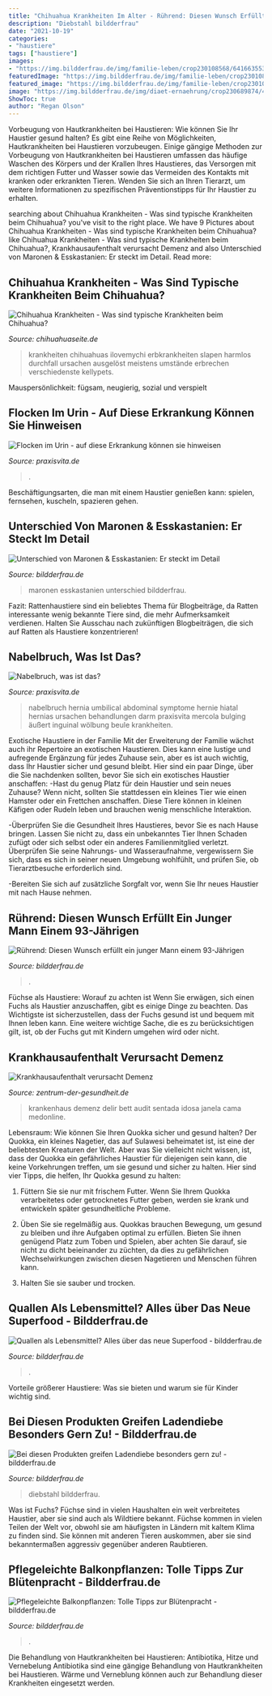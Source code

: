 ```yaml
---
title: "Chihuahua Krankheiten Im Alter - Rührend: Diesen Wunsch Erfüllt Ein Junger Mann Einem 93-jährigen"
description: "Diebstahl bildderfrau"
date: "2021-10-19"
categories:
- "haustiere"
tags: ["haustiere"]
images:
- "https://img.bildderfrau.de/img/familie-leben/crop230108568/6416635537-w820-cv16_9-q85-dc1/alter-Mann-meer.jpg"
featuredImage: "https://img.bildderfrau.de/img/familie-leben/crop230108568/6416635537-w820-cv16_9-q85-dc1/alter-Mann-meer.jpg"
featured_image: "https://img.bildderfrau.de/img/familie-leben/crop230108568/6416635537-w820-cv16_9-q85-dc1/alter-Mann-meer.jpg"
image: "https://img.bildderfrau.de/img/diaet-ernaehrung/crop230689874/4596639851-w820-cv16_9-q85-dc1/quallen-essen.jpg"
ShowToc: true
author: "Regan Olson"
---
```



Vorbeugung von Hautkrankheiten bei Haustieren: Wie können Sie Ihr Haustier gesund halten?
Es gibt eine Reihe von Möglichkeiten, Hautkrankheiten bei Haustieren vorzubeugen. Einige gängige Methoden zur Vorbeugung von Hautkrankheiten bei Haustieren umfassen das häufige Waschen des Körpers und der Krallen Ihres Haustieres, das Versorgen mit dem richtigen Futter und Wasser sowie das Vermeiden des Kontakts mit kranken oder erkrankten Tieren. Wenden Sie sich an Ihren Tierarzt, um weitere Informationen zu spezifischen Präventionstipps für Ihr Haustier zu erhalten.

	

		
searching about Chihuahua Krankheiten - Was sind typische Krankheiten beim Chihuahua? you've visit to the right place. We have 9 Pictures about Chihuahua Krankheiten - Was sind typische Krankheiten beim Chihuahua? like Chihuahua Krankheiten - Was sind typische Krankheiten beim Chihuahua?, Krankhausaufenthalt verursacht Demenz and also Unterschied von Maronen &amp; Esskastanien: Er steckt im Detail. Read more:
		
    
## Chihuahua Krankheiten - Was Sind Typische Krankheiten Beim Chihuahua?

<img loading=lazy src="https://www.chihuahuaseite.de/wp-content/uploads/2013/12/Chihuahua-krankheiten.jpg" onerror="this.onerror=null;this.src='https://tse1.mm.bing.net/th?id=OIP.m8XU3KzKZi3--2wKe-RX1QHaFO&amp;pid=15.1';" alt="Chihuahua Krankheiten - Was sind typische Krankheiten beim Chihuahua?">

_Source: chihuahuaseite.de_

>krankheiten chihuahuas ilovemychi erbkrankheiten slapen harmlos durchfall ursachen ausgelöst meistens umstände erbrechen verschiedenste kellypets. 

	

Mauspersönlichkeit: fügsam, neugierig, sozial und verspielt

    
## Flocken Im Urin - Auf Diese Erkrankung Können Sie Hinweisen

<img loading=lazy src="https://www.praxisvita.de/assets/styles/article_image/public/field/image/flockig_urin.jpg?itok=7VUbfdGZ" onerror="this.onerror=null;this.src='https://tse2.mm.bing.net/th?id=OIP.CmAmf7UUdKZxA7WISz92LQHaEd&amp;pid=15.1';" alt="Flocken im Urin - auf diese Erkrankung können sie hinweisen">

_Source: praxisvita.de_

>. 

	

Beschäftigungsarten, die man mit einem Haustier genießen kann: spielen, fernsehen, kuscheln, spazieren gehen.

    
## Unterschied Von Maronen &amp; Esskastanien: Er Steckt Im Detail

<img loading=lazy src="https://img.bildderfrau.de/img/kochen-backen/crop215203403/2256637152-w820-cv16_9-q85-dc1/Maronen-und-Esskastanien.jpg" onerror="this.onerror=null;this.src='https://tse3.mm.bing.net/th?id=OIP.pGRO6psadp4dzKRMhtFaUgHaEK&amp;pid=15.1';" alt="Unterschied von Maronen &amp; Esskastanien: Er steckt im Detail">

_Source: bildderfrau.de_

>maronen esskastanien unterschied bildderfrau. 

	

Fazit: Rattenhaustiere sind ein beliebtes Thema für Blogbeiträge, da Ratten interessante wenig bekannte Tiere sind, die mehr Aufmerksamkeit verdienen. Halten Sie Ausschau nach zukünftigen Blogbeiträgen, die sich auf Ratten als Haustiere konzentrieren!

    
## Nabelbruch, Was Ist Das?

<img loading=lazy src="https://www.praxisvita.de/assets/field/image/nabelbruch.jpg" onerror="this.onerror=null;this.src='https://tse3.mm.bing.net/th?id=OIP.ZzIuDfviatkBn3k-emwK_AHaEd&amp;pid=15.1';" alt="Nabelbruch, was ist das?">

_Source: praxisvita.de_

>nabelbruch hernia umbilical abdominal symptome hernie hiatal hernias ursachen behandlungen darm praxisvita mercola bulging äußert inguinal wölbung beule krankheiten. 

	

Exotische Haustiere in der Familie
Mit der Erweiterung der Familie wächst auch ihr Repertoire an exotischen Haustieren. Dies kann eine lustige und aufregende Ergänzung für jedes Zuhause sein, aber es ist auch wichtig, dass Ihr Haustier sicher und gesund bleibt. Hier sind ein paar Dinge, über die Sie nachdenken sollten, bevor Sie sich ein exotisches Haustier anschaffen:
-Hast du genug Platz für dein Haustier und sein neues Zuhause? Wenn nicht, sollten Sie stattdessen ein kleines Tier wie einen Hamster oder ein Frettchen anschaffen. Diese Tiere können in kleinen Käfigen oder Rudeln leben und brauchen wenig menschliche Interaktion.

-Überprüfen Sie die Gesundheit Ihres Haustieres, bevor Sie es nach Hause bringen. Lassen Sie nicht zu, dass ein unbekanntes Tier Ihnen Schaden zufügt oder sich selbst oder ein anderes Familienmitglied verletzt. Überprüfen Sie seine Nahrungs- und Wasseraufnahme, vergewissern Sie sich, dass es sich in seiner neuen Umgebung wohlfühlt, und prüfen Sie, ob Tierarztbesuche erforderlich sind.

-Bereiten Sie sich auf zusätzliche Sorgfalt vor, wenn Sie Ihr neues Haustier mit nach Hause nehmen.

    
## Rührend: Diesen Wunsch Erfüllt Ein Junger Mann Einem 93-Jährigen

<img loading=lazy src="https://img.bildderfrau.de/img/familie-leben/crop230108568/6416635537-w820-cv16_9-q85-dc1/alter-Mann-meer.jpg" onerror="this.onerror=null;this.src='https://tse1.mm.bing.net/th?id=OIP.EOlR7cTJafOut_mCXaPBCwHaEK&amp;pid=15.1';" alt="Rührend: Diesen Wunsch erfüllt ein junger Mann einem 93-Jährigen">

_Source: bildderfrau.de_

>. 

	

Füchse als Haustiere: Worauf zu achten ist
Wenn Sie erwägen, sich einen Fuchs als Haustier anzuschaffen, gibt es einige Dinge zu beachten. Das Wichtigste ist sicherzustellen, dass der Fuchs gesund ist und bequem mit Ihnen leben kann. Eine weitere wichtige Sache, die es zu berücksichtigen gilt, ist, ob der Fuchs gut mit Kindern umgehen wird oder nicht.

    
## Krankhausaufenthalt Verursacht Demenz

<img loading=lazy src="https://s.zentrum-der-gesundheit.de/img/de3bdeb44d42b379c6e5076acd523ccb?width=1280&amp;height=720" onerror="this.onerror=null;this.src='https://tse3.mm.bing.net/th?id=OIP.lnfkRScLnXrk6jNmNF96sgHaEK&amp;pid=15.1';" alt="Krankhausaufenthalt verursacht Demenz">

_Source: zentrum-der-gesundheit.de_

>krankenhaus demenz delir bett audit sentada idosa janela cama medonline. 

	

Lebensraum: Wie können Sie Ihren Quokka sicher und gesund halten?
Der Quokka, ein kleines Nagetier, das auf Sulawesi beheimatet ist, ist eine der beliebtesten Kreaturen der Welt. Aber was Sie vielleicht nicht wissen, ist, dass der Quokka ein gefährliches Haustier für diejenigen sein kann, die keine Vorkehrungen treffen, um sie gesund und sicher zu halten. Hier sind vier Tipps, die helfen, Ihr Quokka gesund zu halten:
1. Füttern Sie sie nur mit frischem Futter. Wenn Sie Ihrem Quokka verarbeitetes oder getrocknetes Futter geben, werden sie krank und entwickeln später gesundheitliche Probleme.

2. Üben Sie sie regelmäßig aus. Quokkas brauchen Bewegung, um gesund zu bleiben und ihre Aufgaben optimal zu erfüllen. Bieten Sie ihnen genügend Platz zum Toben und Spielen, aber achten Sie darauf, sie nicht zu dicht beieinander zu züchten, da dies zu gefährlichen Wechselwirkungen zwischen diesen Nagetieren und Menschen führen kann.

3. Halten Sie sie sauber und trocken.

    
## Quallen Als Lebensmittel? Alles über Das Neue Superfood - Bildderfrau.de

<img loading=lazy src="https://img.bildderfrau.de/img/diaet-ernaehrung/crop230689874/4596639851-w820-cv16_9-q85-dc1/quallen-essen.jpg" onerror="this.onerror=null;this.src='https://tse3.mm.bing.net/th?id=OIP.RksC4C596Y1zly7ZY8D7FgHaEK&amp;pid=15.1';" alt="Quallen als Lebensmittel? Alles über das neue Superfood - bildderfrau.de">

_Source: bildderfrau.de_

>. 

	

Vorteile größerer Haustiere: Was sie bieten und warum sie für Kinder wichtig sind.

    
## Bei Diesen Produkten Greifen Ladendiebe Besonders Gern Zu! - Bildderfrau.de

<img loading=lazy src="https://img.bildderfrau.de/img/familie-leben/crop230424138/8356635606-w820-cv16_9-q85-dc1/Diebstahl-im-Handel.jpg" onerror="this.onerror=null;this.src='https://tse1.mm.bing.net/th?id=OIP.oEbBg5JIbeKWihdavzsKUAHaEK&amp;pid=15.1';" alt="Bei diesen Produkten greifen Ladendiebe besonders gern zu! - bildderfrau.de">

_Source: bildderfrau.de_

>diebstahl bildderfrau. 

	

Was ist Fuchs?
Füchse sind in vielen Haushalten ein weit verbreitetes Haustier, aber sie sind auch als Wildtiere bekannt. Füchse kommen in vielen Teilen der Welt vor, obwohl sie am häufigsten in Ländern mit kaltem Klima zu finden sind. Sie können mit anderen Tieren auskommen, aber sie sind bekanntermaßen aggressiv gegenüber anderen Raubtieren.

    
## Pflegeleichte Balkonpflanzen: Tolle Tipps Zur Blütenpracht - Bildderfrau.de

<img loading=lazy src="https://img.bildderfrau.de/img/familie-leben/crop213450643/674663289-w820-cv16_9-q85-dc1/Balkon-mit-Blumen.jpg" onerror="this.onerror=null;this.src='https://tse1.mm.bing.net/th?id=OIP.U_2QfjBh6dWb7WA0fMkoXgHaEK&amp;pid=15.1';" alt="Pflegeleichte Balkonpflanzen: Tolle Tipps zur Blütenpracht - bildderfrau.de">

_Source: bildderfrau.de_

>. 

	

Die Behandlung von Hautkrankheiten bei Haustieren: Antibiotika, Hitze und Vernebelung
Antibiotika sind eine gängige Behandlung von Hautkrankheiten bei Haustieren. Wärme und Verneblung können auch zur Behandlung dieser Krankheiten eingesetzt werden.

